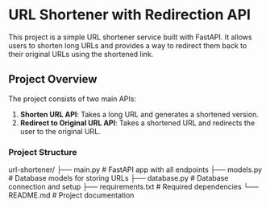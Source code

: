 # URL Shortener with Redirection API

This project is a simple URL shortener service built with FastAPI. It allows users to shorten long URLs and provides a way to redirect them back to their original URLs using the shortened link.

## Project Overview

The project consists of two main APIs:

1. **Shorten URL API**: Takes a long URL and generates a shortened version.
2. **Redirect to Original URL API**: Takes a shortened URL and redirects the user to the original URL.

### Project Structure

url-shortener/ ├── main.py # FastAPI app with all endpoints ├── models.py # Database models for storing URLs ├── database.py # Database connection and setup ├── requirements.txt # Required dependencies └── README.md # Project documentation